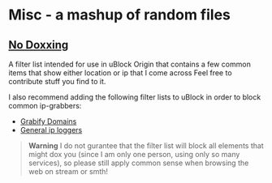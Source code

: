 # Misc - a mashup of random files

## [No Doxxing](https://github.com/Adolar0042/misc/no-doxxing.txt)

A filter list intended for use in uBlock Origin that contains a few common items that show either location or ip that I come across
Feel free to contribute stuff you find to it.

I also recommend adding the following filter lists to uBlock in order to block common ip-grabbers:

- [Grabify Domains](https://gist.githubusercontent.com/M-rcus/9af3207273bf5d30b28c2e3892f1a412/raw/fa69c2cec0a58c0b5d10f7addf5ec90c962b5eff/Grabify_Domains.txt)
- [General ip loggers](https://raw.githubusercontent.com/piperun/iploggerfilter/master/filterlist)
> **Warning**
> I do not gurantee that the filter list will block all elements that might dox you (since I am only one person, using only so many services), so please still apply common sense when browsing the web on stream or smth!
